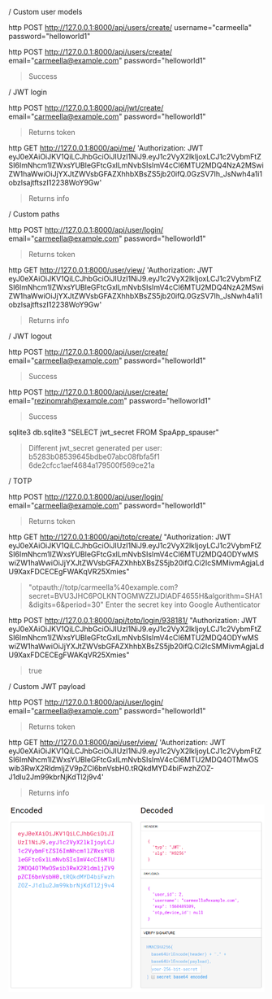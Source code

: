 / Custom user models

http POST http://127.0.0.1:8000/api/users/create/ username="carmeella" password="helloworld1"

http POST http://127.0.0.1:8000/api/users/create/ email="carmeella@example.com" password="helloworld1"
> Success

/ JWT login

http POST http://127.0.0.1:8000/api/jwt/create/ email="carmeella@example.com" password="helloworld1"
> Returns token

http GET http://127.0.0.1:8000/api/me/ 'Authorization: JWT eyJ0eXAiOiJKV1QiLCJhbGciOiJIUzI1NiJ9.eyJ1c2VyX2lkIjoxLCJ1c2VybmFtZSI6ImNhcm1lZWxsYUBleGFtcGxlLmNvbSIsImV4cCI6MTU2MDQ4NzA2MSwiZW1haWwiOiJjYXJtZWVsbGFAZXhhbXBsZS5jb20ifQ.0GzSV7Ih_JsNwh4a1i1obzlsajtftszI12238WoY9Gw'
> Returns info

/ Custom paths

http POST http://127.0.0.1:8000/api/user/login/ email="carmeella@example.com" password="helloworld1"
> Returns token

http GET http://127.0.0.1:8000/user/view/ 'Authorization: JWT eyJ0eXAiOiJKV1QiLCJhbGciOiJIUzI1NiJ9.eyJ1c2VyX2lkIjoxLCJ1c2VybmFtZSI6ImNhcm1lZWxsYUBleGFtcGxlLmNvbSIsImV4cCI6MTU2MDQ4NzA2MSwiZW1haWwiOiJjYXJtZWVsbGFAZXhhbXBsZS5jb20ifQ.0GzSV7Ih_JsNwh4a1i1obzlsajtftszI12238WoY9Gw'
> Returns info

/ JWT logout

http POST http://127.0.0.1:8000/api/user/create/ email="carmeella@example.com" password="helloworld1"
> Success

http POST http://127.0.0.1:8000/api/user/create/ email="rezinomrah@example.com" password="helloworld1"
> Success

sqlite3 db.sqlite3 "SELECT jwt_secret FROM SpaApp_spauser"
> Different jwt_secret generated per user:
> b5283b08539645bdbe07abc08fbfa5f1
> 6de2cfcc1aef4684a179500f569ce21a

/ TOTP

http POST http://127.0.0.1:8000/api/user/login/ email="carmeella@example.com" password="helloworld1"
> Returns token

http GET http://127.0.0.1:8000/api/totp/create/ "Authorization: JWT eyJ0eXAiOiJKV1QiLCJhbGciOiJIUzI1NiJ9.eyJ1c2VyX2lkIjoyLCJ1c2VybmFtZSI6ImNhcm1lZWxsYUBleGFtcGxlLmNvbSIsImV4cCI6MTU2MDQ4ODYwMSwiZW1haWwiOiJjYXJtZWVsbGFAZXhhbXBsZS5jb20ifQ.Ci2IcSMMivmAgjaLdU9XaxFDCECEgFWAKqVR25Xmies"
> "otpauth://totp/carmeella%40example.com?secret=BVU3JHC6POLKNTOGMWZZIJDIADF4655H&algorithm=SHA1&digits=6&period=30"
> Enter the secret key into Google Authenticator

http POST http://127.0.0.1:8000/api/totp/login/938181/ "Authorization: JWT eyJ0eXAiOiJKV1QiLCJhbGciOiJIUzI1NiJ9.eyJ1c2VyX2lkIjoyLCJ1c2VybmFtZSI6ImNhcm1lZWxsYUBleGFtcGxlLmNvbSIsImV4cCI6MTU2MDQ4ODYwMSwiZW1haWwiOiJjYXJtZWVsbGFAZXhhbXBsZS5jb20ifQ.Ci2IcSMMivmAgjaLdU9XaxFDCECEgFWAKqVR25Xmies"
> true

/ Custom JWT payload

http POST http://127.0.0.1:8000/api/user/login/ email="carmeella@example.com" password="helloworld1"
> Returns token

http GET http://127.0.0.1:8000/api/user/view/ 'Authorization: JWT eyJ0eXAiOiJKV1QiLCJhbGciOiJIUzI1NiJ9.eyJ1c2VyX2lkIjoyLCJ1c2VybmFtZSI6ImNhcm1lZWxsYUBleGFtcGxlLmNvbSIsImV4cCI6MTU2MDQ4OTMwOSwib3RwX2RldmljZV9pZCI6bnVsbH0.tRQkdMYD4biFwzhZOZ-J1dlu2Jm99kbrNjKdTl2j9v4'
> Returns info

![jwt.io](jwtio.png)